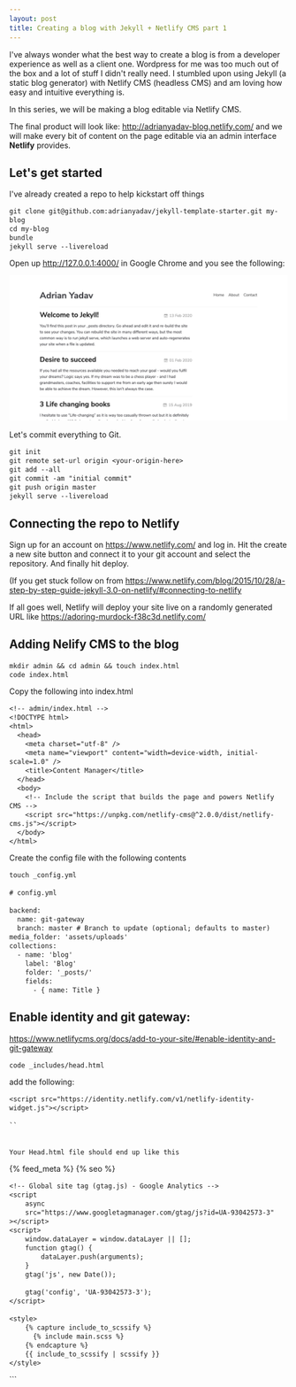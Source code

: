 ```yaml
---
layout: post
title: Creating a blog with Jekyll + Netlify CMS part 1
---
```



 I've always wonder what the best way to create a blog is from a developer experience as well as a client one. Wordpress for me was too much out of the box and a lot of stuff I didn't really need. I stumbled upon using Jekyll (a static blog generator) with Netlify CMS (headless CMS) and am loving  how easy and intuitive everything is.

In this series, we will be making a blog editable via Netlify CMS.

The final product will look like: <http://adrianyadav-blog.netlify.com/> and we will make every bit of content on the page editable via an admin interface **Netlify** provides.

## Let's get started

I've already created a repo to help kickstart off things

```
git clone git@github.com:adrianyadav/jekyll-template-starter.git my-blog
cd my-blog
bundle
jekyll serve --livereload                                                   
```

Open up http://127.0.0.1:4000/ in Google Chrome and you see the following:

![Adrian's Blog](/img/uploads/blog-running.jpg)

Let's commit everything to Git.

```
git init
git remote set-url origin <your-origin-here>
git add --all
git commit -am "initial commit"
git push origin master
jekyll serve --livereload                                                                                          
```

## Connecting the repo to Netlify

Sign up for an account on https://www.netlify.com/ and log in. Hit the create a new site button and connect it to your git account and select the repository. And finally hit deploy.

(If you get stuck follow on from <https://www.netlify.com/blog/2015/10/28/a-step-by-step-guide-jekyll-3.0-on-netlify/#connecting-to-netlify> 

If all goes well, Netlify will deploy your site live on a randomly generated URL like <https://adoring-murdock-f38c3d.netlify.com/>

## Adding Nelify CMS to the blog

```
mkdir admin && cd admin && touch index.html
code index.html
```

Copy the following into index.html

```
<!-- admin/index.html -->
<!DOCTYPE html>
<html>
  <head>
    <meta charset="utf-8" />
    <meta name="viewport" content="width=device-width, initial-scale=1.0" />
    <title>Content Manager</title>
  </head>
  <body>
    <!-- Include the script that builds the page and powers Netlify CMS -->
    <script src="https://unpkg.com/netlify-cms@^2.0.0/dist/netlify-cms.js"></script>
  </body>
</html>
```

Create the config file with the following contents

```
touch _config.yml

# config.yml

backend:
  name: git-gateway
  branch: master # Branch to update (optional; defaults to master)
media_folder: 'assets/uploads'
collections:
  - name: 'blog'
    label: 'Blog'
    folder: '_posts/'
    fields:
      - { name: Title }
```

## Enable identity and git gateway:
https://www.netlifycms.org/docs/add-to-your-site/#enable-identity-and-git-gateway

``` 
code _includes/head.html

```

add the following: 

```
<script src="https://identity.netlify.com/v1/netlify-identity-widget.js"></script>

``


Your Head.html file should end up like this

```
<head>
	<meta charset="UTF-8" />
	<meta name="viewport" content="width=device-width, initial-scale=1.0" />
	{% feed_meta %} {% seo %}
	<link
		href="https://fonts.googleapis.com/css?family=Nunito+Sans:400,400i,700&display=swap"
		rel="stylesheet"
	/>
	<script src="https://identity.netlify.com/v1/netlify-identity-widget.js"></script>

	<!-- Global site tag (gtag.js) - Google Analytics -->
	<script
		async
		src="https://www.googletagmanager.com/gtag/js?id=UA-93042573-3"
	></script>
	<script>
		window.dataLayer = window.dataLayer || [];
		function gtag() {
			dataLayer.push(arguments);
		}
		gtag('js', new Date());

		gtag('config', 'UA-93042573-3');
	</script>

	<style>
		{% capture include_to_scssify %}
		  {% include main.scss %}
		{% endcapture %}
		{{ include_to_scssify | scssify }}
	</style>
</head>
```



